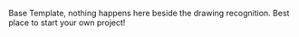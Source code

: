 
Base Template, nothing happens here beside the drawing recognition.
Best place to start your own project!
